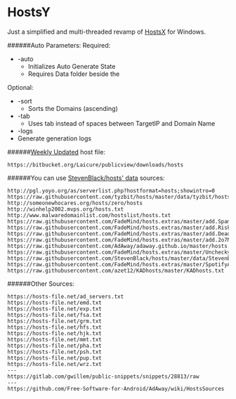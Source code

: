 # HostsY
Just a simplified and multi-threaded revamp of [HostsX](http://github.com/Laicure/HostsX) for Windows.

######Auto Parameters:
Required:
* -auto
  * Initializes Auto Generate State
  * Requires Data folder beside the   

Optional:
* -sort
  * Sorts the Domains (ascending)
* -tab
  * Uses tab instead of spaces between TargetIP and Domain Name
* -logs
 * Generate generation logs

######[Weekly Updated](https://forum.xda-developers.com/showpost.php?p=68978460&postcount=2) host file:
```
https://bitbucket.org/Laicure/publicview/downloads/hosts
```

######You can use [StevenBlack/hosts' data](https://github.com/StevenBlack/hosts/tree/master/data) sources:
```
http://pgl.yoyo.org/as/serverlist.php?hostformat=hosts;showintro=0
https://raw.githubusercontent.com/tyzbit/hosts/master/data/tyzbit/hosts
http://someonewhocares.org/hosts/zero/hosts
http://winhelp2002.mvps.org/hosts.txt
http://www.malwaredomainlist.com/hostslist/hosts.txt
https://raw.githubusercontent.com/FadeMind/hosts.extras/master/add.Spam/hosts
https://raw.githubusercontent.com/FadeMind/hosts.extras/master/add.Risk/hosts
https://raw.githubusercontent.com/FadeMind/hosts.extras/master/add.Dead/hosts
https://raw.githubusercontent.com/FadeMind/hosts.extras/master/add.2o7Net/hosts
https://raw.githubusercontent.com/AdAway/adaway.github.io/master/hosts.txt
https://raw.githubusercontent.com/FadeMind/hosts.extras/master/UncheckyAds/hosts
https://raw.githubusercontent.com/StevenBlack/hosts/master/data/StevenBlack/hosts
https://raw.githubusercontent.com/FadeMind/hosts.extras/master/SpotifyAds/hosts
https://raw.githubusercontent.com/azet12/KADhosts/master/KADhosts.txt
```
######Other Sources:
```
https://hosts-file.net/ad_servers.txt
https://hosts-file.net/emd.txt
https://hosts-file.net/exp.txt
https://hosts-file.net/fsa.txt
https://hosts-file.net/grm.txt
https://hosts-file.net/hfs.txt
https://hosts-file.net/hjk.txt
https://hosts-file.net/mmt.txt
https://hosts-file.net/pha.txt
https://hosts-file.net/psh.txt
https://hosts-file.net/pup.txt
https://hosts-file.net/wrz.txt
---
https://gitlab.com/gwillem/public-snippets/snippets/28813/raw
---
https://github.com/Free-Software-for-Android/AdAway/wiki/HostsSources
```
